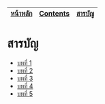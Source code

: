 | [หน้าหลัก](../README.md) | [Contents](contentEN.md) | [สารบัญ](contentTH.md) |
| ---------- | ---------- | -------- |    

# สารบัญ  
- [บทที่ 1](ch1TH/ch1TH.ipynb)
- [บทที่ 2](ch1TH/ch2TH.ipynb)
- [บทที่ 3](ch1TH/ch3TH.ipynb)
- [บทที่ 4](ch1TH/ch4TH.ipynb)
- [บทที่ 5](ch1TH/ch5TH.ipynb)

